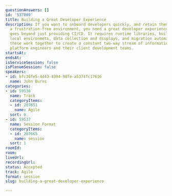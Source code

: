 ```yaml
---
questionAnswers: []
id: '537809'
title: Building a Great Developer Experience
description: If you want to onboard developers quickly, and retain them by providing
  a frustration-free environment, you need a great developer experience (DX). This
  goes beyond just providing CI/CD. It requires runtime libraries, build tooling,
  local environmets, data collection and displays, and migration automation. All of
  these work together to create a constant two-way stream of information between the
  platform engineers and their client development teams.
startsAt: 
endsAt: 
isServiceSession: false
isPlenumSession: false
speakers:
- id: bfc36fe5-4d43-4394-98fe-a5374fc17616
  name: John Burns
categories:
- id: 59536
  name: Track
  categoryItems:
  - id: 207651
    name: Agile
  sort: 0
- id: 59537
  name: Session Format
  categoryItems:
  - id: 207665
    name: session
  sort: 1
roomId: 
room: 
liveUrl: 
recordingUrl: 
status: Accepted
track: Agile
format: session
slug: building-a-great-developer-experience

---
```


